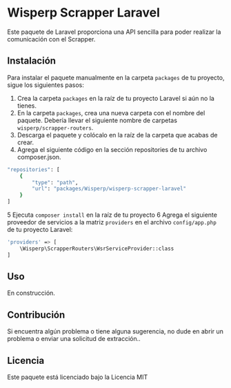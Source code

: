 
# Wisperp Scrapper Laravel
  

Este paquete de Laravel proporciona una API sencilla para poder realizar la comunicación con el Scrapper.

  
## Instalación
  

Para instalar el paquete manualmente en la carpeta `packages` de tu proyecto, sigue los siguientes pasos:

1. Crea la carpeta `packages` en la raíz de tu proyecto Laravel si aún no la tienes.
2. En la carpeta `packages`, crea una nueva carpeta con el nombre del paquete. Debería llevar el siguiente nombre de carpetas `wisperp/scrapper-routers`.
3. Descarga el paquete y colócalo en la raíz de la carpeta que acabas de crear.
4. Agrega el siguiente código en la sección repositories de tu archivo composer.json.
```bash
"repositories": [
    {
        "type": "path",
        "url": "packages/Wisperp/wisperp-scrapper-laravel"
    }
]
```
5 Ejecuta `composer install` en la raíz de tu proyecto
6 Agrega el siguiente proveedor de servicios a la matriz `providers` en el archivo `config/app.php` de tu proyecto Laravel:


```bash
'providers' => [ 
	\Wisperp\ScrapperRouters\WsrServiceProvider::class 
]
```

## Uso

  

En construcción.

  

## Contribución

  

Si encuentra algún problema o tiene alguna sugerencia, no dude en abrir un problema o enviar una solicitud de extracción..

  

## Licencia

  

Este paquete está licenciado bajo la Licencia MIT
